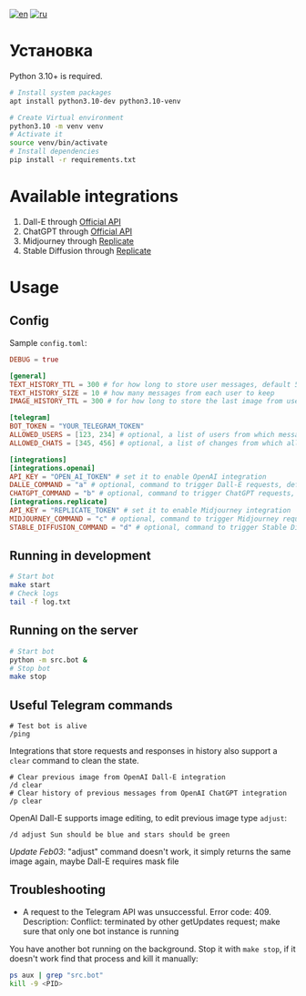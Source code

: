 [![en](https://img.shields.io/badge/lang-en-red.svg)](https://github.com/desprit/tg-ai-connector/blob/master/README.md)
[![ru](https://img.shields.io/badge/lang-ru-blue.svg)](https://github.com/desprit/tg-ai-connector/blob/master/README.ru.md)

# Установка

Python 3.10+ is required.

```sh
# Install system packages
apt install python3.10-dev python3.10-venv
```

```sh
# Create Virtual environment
python3.10 -m venv venv
# Activate it
source venv/bin/activate
# Install dependencies
pip install -r requirements.txt
```

# Available integrations

1. Dall-E through [Official API](https://beta.openai.com/docs/introduction)
2. ChatGPT through [Official API](https://beta.openai.com/docs/introduction)
3. Midjourney through [Replicate](https://replicate.com/tstramer/midjourney-diffusion)
4. Stable Diffusion through [Replicate](https://replicate.com/tstramer/midjourney-diffusion)

# Usage

## Config

Sample `config.toml`:

```toml
DEBUG = true

[general]
TEXT_HISTORY_TTL = 300 # for how long to store user messages, default 5 minutes
TEXT_HISTORY_SIZE = 10 # how many messages from each user to keep
IMAGE_HISTORY_TTL = 300 # for how long to store the last image from user, default 5 minutes

[telegram]
BOT_TOKEN = "YOUR_TELEGRAM_TOKEN"
ALLOWED_USERS = [123, 234] # optional, a list of users from which messages are allowed
ALLOWED_CHATS = [345, 456] # optional, a list of changes from which all messages are allowed

[integrations]
[integrations.openai]
API_KEY = "OPEN_AI_TOKEN" # set it to enable OpenAI integration
DALLE_COMMAND = "a" # optional, command to trigger Dall-E requests, default "d"
CHATGPT_COMMAND = "b" # optional, command to trigger ChatGPT requests, default "p"
[integrations.replicate]
API_KEY = "REPLICATE_TOKEN" # set it to enable Midjourney integration
MIDJOURNEY_COMMAND = "c" # optional, command to trigger Midjourney requests, default "m"
STABLE_DIFFUSION_COMMAND = "d" # optional, command to trigger Stable Diffusion requests, default "s"
```

## Running in development

```sh
# Start bot
make start
# Check logs
tail -f log.txt
```

## Running on the server

```sh
# Start bot
python -m src.bot &
# Stop bot
make stop
```

## Useful Telegram commands

```
# Test bot is alive
/ping
```

Integrations that store requests and responses in history also support a `clear` command to clean the state.

```
# Clear previous image from OpenAI Dall-E integration
/d clear
# Clear history of previous messages from OpenAI ChatGPT integration
/p clear
```

OpenAI Dall-E supports image editing, to edit previous image type `adjust`:

```
/d adjust Sun should be blue and stars should be green
```

_Update Feb03_: "adjust" command doesn't work, it simply returns the same image again, maybe Dall-E requires mask file

## Troubleshooting

- A request to the Telegram API was unsuccessful. Error code: 409. Description: Conflict: terminated by other getUpdates request; make sure that only one bot instance is running

You have another bot running on the background. Stop it with `make stop`, if it doesn't work find that process and kill it manually:

```sh
ps aux | grep "src.bot"
kill -9 <PID>
```
